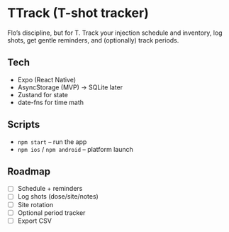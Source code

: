 # TTrack (T-shot tracker)

Flo’s discipline, but for T. Track your injection schedule and inventory, log shots, get gentle reminders, and (optionally) track periods.

## Tech

- Expo (React Native)
- AsyncStorage (MVP) → SQLite later
- Zustand for state
- date-fns for time math

## Scripts

- `npm start` – run the app
- `npm ios` / `npm android` – platform launch

## Roadmap

- [ ] Schedule + reminders
- [ ] Log shots (dose/site/notes)
- [ ] Site rotation
- [ ] Optional period tracker
- [ ] Export CSV

